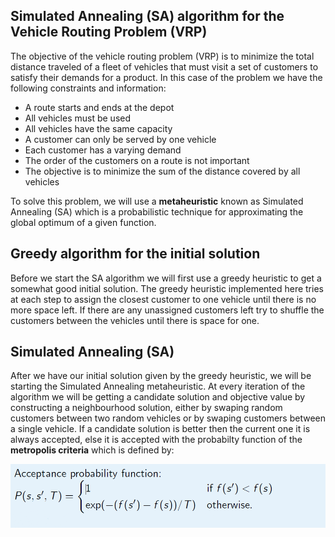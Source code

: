 ## Simulated Annealing (SA) algorithm for the Vehicle Routing Problem (VRP)

The objective of the vehicle routing problem (VRP) is to minimize the total distance
traveled of a fleet of vehicles that must visit a set of customers to satisfy their demands
for a product. In this case of the problem we have the following constraints and information:
- A route starts and ends at the depot
- All vehicles must be used
- All vehicles have the same capacity
- A customer can only be served by one vehicle
- Each customer has a varying demand
- The order of the customers on a route is not important
- The objective is to minimize the sum of the distance covered by all vehicles

To solve this problem, we will use a __metaheuristic__ known as Simulated Annealing (SA) which is a probabilistic technique for approximating the global optimum of a given function.

## Greedy algorithm for the initial solution
Before we start the SA algorithm we will first use a greedy heuristic to get a somewhat good initial solution. The greedy heuristic implemented here tries at each step to assign the closest customer to one vehicle until there is no more space left. If there are any unassigned customers left try to shuffle the customers between the vehicles until there is space for one.

## Simulated Annealing (SA)
After we have our initial solution given by the greedy heuristic, we will be starting the Simulated Annealing metaheuristic. At every iteration of the algorithm we will
be getting a candidate solution and objective value by constructing a neighbourhood solution, either by swaping random customers between two random vehicles or by swaping customers between a single vehicle. If a candidate solution is better then the current one it is always accepted, else it is accepted with the probabilty function of the **metropolis criteria** which is defined by:

<p align="center">
  <img src="metropolis criteria.PNG", width = 800 />
</p>
